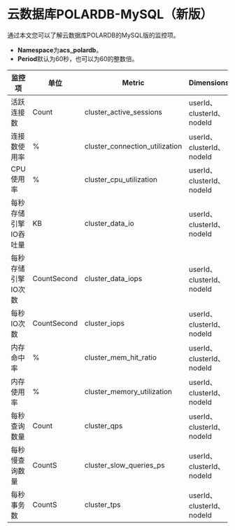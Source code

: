 # 云数据库POLARDB-MySQL（新版）

通过本文您可以了解云数据库POLARDB的MySQL版的监控项。

-   **Namespace**为**acs\_polardb**。
-   **Period**默认为60秒，也可以为60的整数倍。

|监控项|单位|Metric|Dimensions|Statistics|
|---|--|------|----------|----------|
|活跃连接数|Count|cluster\_active\_sessions|userId、clusterId、nodeId|Average|
|连接数使用率|%|cluster\_connection\_utilization|userId、clusterId、nodeId|Average|
|CPU使用率|%|cluster\_cpu\_utilization|userId、clusterId、nodeId|Average|
|每秒存储引擎IO吞吐量|KB|cluster\_data\_io|userId、clusterId、nodeId|Average|
|每秒存储引擎IO次数|CountSecond|cluster\_data\_iops|userId、clusterId、nodeId|Average|
|每秒IO次数|CountSecond|cluster\_iops|userId、clusterId、nodeId|Average|
|内存命中率|%|cluster\_mem\_hit\_ratio|userId、clusterId、nodeId|Average|
|内存使用率|%|cluster\_memory\_utilization|userId、clusterId、nodeId|Average|
|每秒查询数量|Count|cluster\_qps|userId、clusterId、nodeId|Average|
|每秒慢查询数量|CountS|cluster\_slow\_queries\_ps|userId、clusterId、nodeId|Average|
|每秒事务数|CountS|cluster\_tps|userId、clusterId、nodeId|Average|

